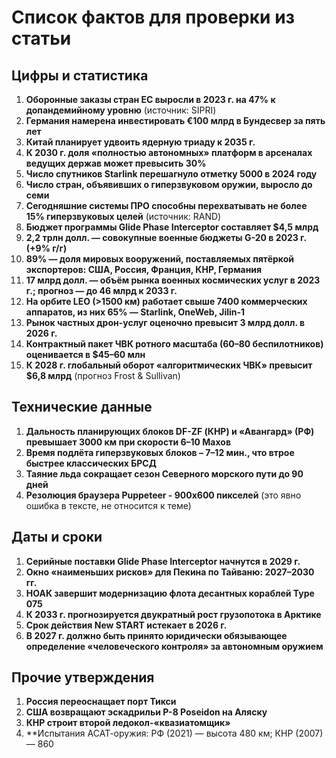 # Список фактов для проверки из статьи

## Цифры и статистика

1. **Оборонные заказы стран ЕС выросли в 2023 г. на 47% к допандемийному уровню** (источник: SIPRI)
2. **Германия намерена инвестировать €100 млрд в Бундесвер за пять лет**
3. **Китай планирует удвоить ядерную триаду к 2035 г.**
4. **К 2030 г. доля «полностью автономных» платформ в арсеналах ведущих держав может превысить 30%**
5. **Число спутников Starlink перешагнуло отметку 5000 в 2024 году**
6. **Число стран, объявивших о гиперзвуковом оружии, выросло до семи**
7. **Сегодняшние системы ПРО способны перехватывать не более 15% гиперзвуковых целей** (источник: RAND)
8. **Бюджет программы Glide Phase Interceptor составляет $4,5 млрд**
9. **2,2 трлн долл. — совокупные военные бюджеты G-20 в 2023 г. (+9% г/г)**
10. **89% — доля мировых вооружений, поставляемых пятёркой экспортеров: США, Россия, Франция, КНР, Германия**
11. **17 млрд долл. — объём рынка военных космических услуг в 2023 г.; прогноз — до 46 млрд к 2033 г.**
12. **На орбите LEO (>1500 км) работает свыше 7400 коммерческих аппаратов, из них 65% — Starlink, OneWeb, Jilin-1**
13. **Рынок частных дрон-услуг оценочно превысит 3 млрд долл. в 2026 г.**
14. **Контрактный пакет ЧВК ротного масштаба (60–80 беспилотников) оценивается в $45–60 млн**
15. **К 2028 г. глобальный оборот «алгоритмических ЧВК» превысит $6,8 млрд** (прогноз Frost & Sullivan)

## Технические данные

1. **Дальность планирующих блоков DF-ZF (КНР) и «Авангард» (РФ) превышает 3000 км при скорости 6–10 Махов**
2. **Время подлёта гиперзвуковых блоков – 7–12 мин., что втрое быстрее классических БРСД**
3. **Таяние льда сокращает сезон Северного морского пути до 90 дней**
4. **Резолюция браузера Puppeteer - 900x600 пикселей** (это явно ошибка в тексте, не относится к теме)

## Даты и сроки

1. **Серийные поставки Glide Phase Interceptor начнутся в 2029 г.**
2. **Окно «наименьших рисков» для Пекина по Тайваню: 2027–2030 гг.**
3. **НОАК завершит модернизацию флота десантных кораблей Type 075**
4. **К 2033 г. прогнозируется двукратный рост грузопотока в Арктике**
5. **Срок действия New START истекает в 2026 г.**
6. **В 2027 г. должно быть принято юридически обязывающее определение «человеческого контроля» за автономным оружием**

## Прочие утверждения

1. **Россия переоснащает порт Тикси**
2. **США возвращают эскадрильи P-8 Poseidon на Аляску**
3. **КНР строит второй ледокол-«квазиатомщик»**
4. **Испытания АСАТ-оружия: РФ (2021) — высота 480 км; КНР (2007) — 860
